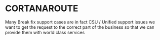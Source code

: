 # CORTANAROUTE
Many Break fix support cases are in fact CSU / Unified support issues we want to get the request to the correct part of the business so that we can provide them with world class services
